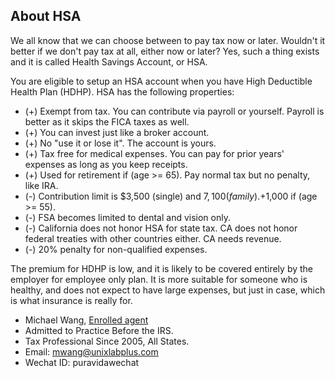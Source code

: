 ## About HSA

We all know that we can choose between to pay tax now or later. Wouldn't it better if we don't pay tax at all, either now or later?
Yes, such a thing exists and it is called Health Savings Account, or HSA.

You are eligible to setup an HSA account when you have High Deductible Health Plan (HDHP). HSA has the following properties:

- (+) Exempt from tax. You can contribute via payroll or yourself. Payroll is better as it skips the FICA taxes as well.
- (+) You can invest just like a broker account.
- (+) No "use it or lose it". The account is yours.
- (+) Tax free for medical expenses. You can pay for prior years' expenses as long as you keep receipts.
- (+) Used for retirement if (age >= 65). Pay normal tax but no penalty, like IRA.
- (-) Contribution limit is $3,500 (single) and $7,100 (family). +$1,000 if (age >= 55).
- (-) FSA becomes limited to dental and vision only.
- (-) California does not honor HSA for state tax. CA does not honor federal treaties with other countries either. CA needs revenue.
- (-) 20% penalty for non-qualified expenses.

The premium for HDHP is low, and it is likely to be covered entirely
by the employer for employee only plan. It is more suitable for
someone who is healthy, and does not expect to have large expenses,
but just in case, which is what insurance is really for.

- Michael Wang, [Enrolled agent](https://en.wikipedia.org/wiki/Enrolled_agent)
- Admitted to Practice Before the IRS.
- Tax Professional Since 2005, All States.
- Email: mwang@unixlabplus.com
- Wechat ID: puravidawechat
